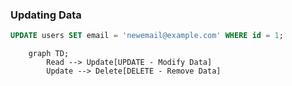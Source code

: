 ### Updating Data
```sql
UPDATE users SET email = 'newemail@example.com' WHERE id = 1;
```
```mermaid
    graph TD;
        Read --> Update[UPDATE - Modify Data]
        Update --> Delete[DELETE - Remove Data]
```